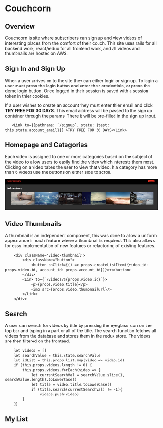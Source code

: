 # Couchcorn

## Overview

   Couchcorn is site where subscribers can sign up and view videos of interesting places from the comfort of their couch. This site uses rails for all backend work, react/redux for all frontend work, and all videos and thumbnails are hosted on AWS.
   
## Sign In and Sign Up

When a user arrives on to the site they can either login or sign up. To login a user must press the login button and enter their credentials, or press the demo login button. Once logged in their session is saved with a session token in thier cookies. 

If a user wishes to create an account they must enter thier email and click **TRY FREE FOR 30 DAYS**. This email address will be passed to the sign up container through the params. There it will be pre-filled in the sign up input. 

```
   <Link to={{pathname: `/signup`, state: {test: this.state.account_email}}} >TRY FREE FOR 30 DAYS</Link>
```

## Homepage and Categories

Each video is assigned to one or more categories based on the subject of the video to allow users to easily find the video which interests them most. Clicking on a video takes the user to view that video. If a category has more than 6 videos use the buttons on either side to scroll. 

![homepage](/app/assets/images/homepage.png)


## Video Thumbnails

A thumbnail is an independent component, this was done to allow a uniform appearance in each feature where a thumbnail is required. This also allows for easy implementation of new features or refactoring of existing features.

```
    <div className='video-thumbnail'>
        <div className="button">
            <button onClick={() => props.createListItem({video_id: props.video.id, account_id: props.account_id})}>+</button>
        </div>
        <Link to={`/videos/${props.video.id}`}>
            <p>{props.video.title}</p>
            <img src={props.video.thumbnailurl}/>
        </Link>
    </div>
```


## Search

A user can search for videos by title by pressing the eyeglass icon on the top bar and typing in a part or all of the title. The search function fetches all videos from the database and stores them in the redux store. The videos are then filtered on the frontend. 


```
    let videos = []
    let searchValue = this.state.searchValue
    let idList = this.props.list.map(video => video.id)
    if (this.props.videos.length != 0) {
        this.props.videos.forEach(video => {
            let currentSearchVal = searchValue.slice(1, searchValue.length).toLowerCase()
            let title = video.title.toLowerCase()
            if (title.search(currentSearchVal) != -1){
                videos.push(video)
        }
    })
```

## My List

